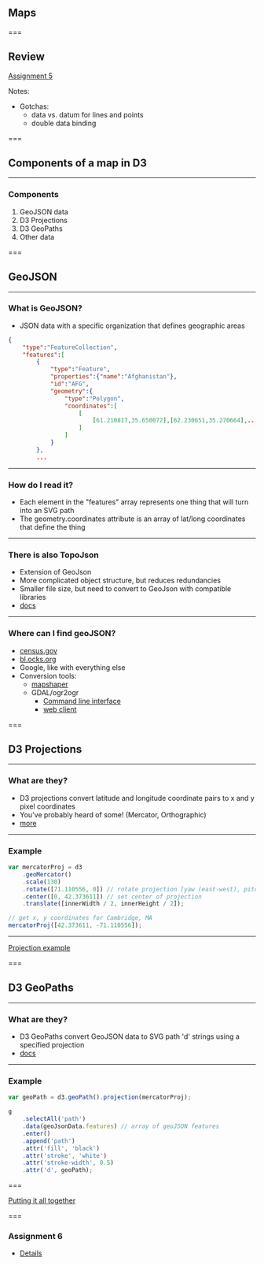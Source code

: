 ## Maps

===

## Review

[Assignment 5](https://github.com/mathematica-mpr/design-d3-training/blob/development/d3-series/materials/Week%205/Assignment/Assignment%205.md)

Notes:

* Gotchas:
    * data vs. datum for lines and points
    * double data binding


===

## Components of a map in D3

---

### Components

1. GeoJSON data
2. D3 Projections
3. D3 GeoPaths
4. Other data

===

## GeoJSON

---

### What is GeoJSON?

* JSON data with a specific organization that defines geographic areas

```json
{
    "type":"FeatureCollection",
    "features":[
        {
            "type":"Feature",
            "properties":{"name":"Afghanistan"},
            "id":"AFG",
            "geometry":{
                "type":"Polygon",
                "coordinates":[
                    [
                        [61.210817,35.650072],[62.230651,35.270664],...
                    ]
                ]
            }
        },
        ...
```

---

### How do I read it?

* Each element in the "features" array represents one thing that will turn into an SVG path
* The geometry.coordinates attribute is an array of lat/long coordinates that define the thing

---

### There is also TopoJson

* Extension of GeoJson 
* More complicated object structure, but reduces redundancies
* Smaller file size, but need to convert to GeoJson with compatible libraries
* [docs](https://github.com/topojson/topojson/blob/master/README.md)

---

### Where can I find geoJSON?

* [census.gov](https://www.census.gov/geo/maps-data/data/tiger-line.html)
* [bl.ocks.org](https://bl.ocks.org/)
* Google, like with everything else
* Conversion tools:
    * [mapshaper](http://mapshaper.org)
    * GDAL/ogr2ogr
        * [Command line interface](http://www.gdal.org/ogr2ogr.html)
        * [web client](https://ogre.adc4gis.com/)

===

## D3 Projections

---

### What are they?

* D3 projections convert latitude and longitude coordinate pairs to x and y pixel coordinates
* You've probably heard of some! (Mercator, Orthographic)
* [more](https://github.com/d3/d3-geo-projection#projections)

---

### Example

```javascript
var mercatorProj = d3
    .geoMercator()
    .scale(130)
    .rotate([71.110556, 0]) // rotate projection [yaw (east-west), pitch (north-south), roll (3rd axis)]
    .center([0, 42.373611]) // set center of projection
    .translate([innerWidth / 2, innerHeight / 2]);

// get x, y coordinates for Cambridge, MA
mercatorProj([42.373611, -71.110556]);
```
---

[Projection example](/materials/Week%206/Slides/examples/projections/)

===

## D3 GeoPaths

---

### What are they?

* D3 GeoPaths convert GeoJSON data to SVG path 'd' strings using a specified projection
* [docs](https://github.com/d3/d3-geo#geoPath)

---

### Example

```javascript
var geoPath = d3.geoPath().projection(mercatorProj);

g
    .selectAll('path')
    .data(geoJsonData.features) // array of geoJSON features
    .enter()
    .append('path')
    .attr('fill', 'black')
    .attr('stroke', 'white')
    .attr('stroke-width', 0.5)
    .attr('d', geoPath);
```
===

[Putting it all together](/materials/Week%206/Slides/examples/map/)

===

### Assignment 6

* [Details](https://github.com/mathematica-mpr/design-d3-training/blob/development/d3-series/materials/Week%206/Assignments/Assignment%206.md)

